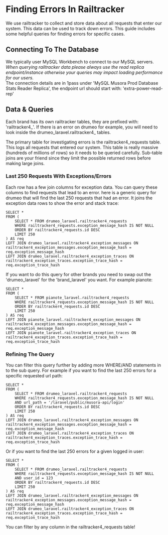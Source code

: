 # Finding Errors In Railtracker

We use railtracker to collect and store data about all requests that enter our system. This data can be used to track
down errors. This guide includes some helpful queries for finding errors for specific cases.


## Connecting To The Database

We typically user MySQL Workbench to connect to our MySQL servers. *When querying railtracker data please always use 
the read replica endpoint/instance otherwise your queries may impact loading performance for our users.*  
The connection details are in 1pass under 'MySQL Musora Prod Database Stats Reader Replica', the endpoint url should
start with: 'extra-power-read-rep'


## Data & Queries

Each brand has its own railtracker tables, they are prefixed with: 'railtracker4_'. If there is an error on drumeo
for example, you will need to look inside the drumeo_laravel.railtracker4_ tables.  

The primary table for investigating errors is the railtracker4_requests table. This logs all requests that entered 
our system. This table is really massive (hundreds of millions of rows) so it needs to be queried carefully. Sub-table 
joins are your friend since they limit the possible returned rows before making large joins.  

### Last 250 Requests With Exceptions/Errors
Each row has a few join columns for exception data. You can query these columns to find requests that lead to an error.
here is a generic query for drumeo that will find the last 250 requests that had an error. It joins the exception data 
rows to show the error and stack trace:  

```mysql
SELECT * 
FROM (
    SELECT * FROM drumeo_laravel.railtracker4_requests  
    WHERE railtracker4_requests.exception_message_hash IS NOT NULL 
    ORDER BY railtracker4_requests.id DESC
    LIMIT 250
) AS req
LEFT JOIN drumeo_laravel.railtracker4_exception_messages ON railtracker4_exception_messages.exception_message_hash = req.exception_message_hash
LEFT JOIN drumeo_laravel.railtracker4_exception_traces ON railtracker4_exception_traces.exception_trace_hash = req.exception_trace_hash

```

If you want to do this query for other brands you need to swap out the 'drumeo_laravel' for the 'brand_laravel' 
you want. For example pianote:

```mysql
SELECT * 
FROM (
    SELECT * FROM pianote_laravel.railtracker4_requests  
    WHERE railtracker4_requests.exception_message_hash IS NOT NULL 
    ORDER BY railtracker4_requests.id DESC
    LIMIT 250
) AS req
LEFT JOIN pianote_laravel.railtracker4_exception_messages ON railtracker4_exception_messages.exception_message_hash = req.exception_message_hash
LEFT JOIN pianote_laravel.railtracker4_exception_traces ON railtracker4_exception_traces.exception_trace_hash = req.exception_trace_hash

```

### Refining The Query

You can filter this query further by adding more WHERE/AND statements in to the sub query. For example if you want to
find the last 250 errors for a specific requested url path:

```mysql
SELECT * 
FROM (
    SELECT * FROM drumeo_laravel.railtracker4_requests  
    WHERE railtracker4_requests.exception_message_hash IS NOT NULL 
    AND url_path = '/laravel/public/musora-api/login'
    ORDER BY railtracker4_requests.id DESC
    LIMIT 250
) AS req
LEFT JOIN drumeo_laravel.railtracker4_exception_messages ON railtracker4_exception_messages.exception_message_hash = req.exception_message_hash
LEFT JOIN drumeo_laravel.railtracker4_exception_traces ON railtracker4_exception_traces.exception_trace_hash = req.exception_trace_hash

```

Or if you want to find the last 250 errors for a given logged in user:
```mysql
SELECT * 
FROM (
    SELECT * FROM drumeo_laravel.railtracker4_requests  
    WHERE railtracker4_requests.exception_message_hash IS NOT NULL 
    AND user_id = 123
    ORDER BY railtracker4_requests.id DESC
    LIMIT 250
) AS req
LEFT JOIN drumeo_laravel.railtracker4_exception_messages ON railtracker4_exception_messages.exception_message_hash = req.exception_message_hash
LEFT JOIN drumeo_laravel.railtracker4_exception_traces ON railtracker4_exception_traces.exception_trace_hash = req.exception_trace_hash

```

You can filter by any column in the railtracker4_requests table!